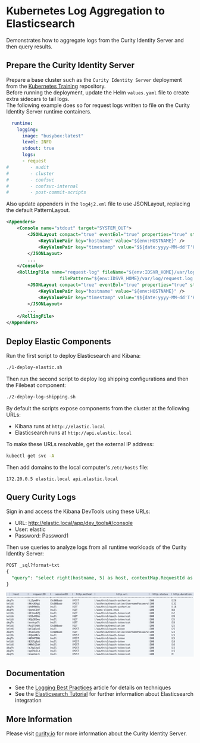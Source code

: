 # Kubernetes Log Aggregation to Elasticsearch

Demonstrates how to aggregate logs from the Curity Identity Server and then query results.

## Prepare the Curity Identity Server

Prepare a base cluster such as the `Curity Identity Server` deployment from the [Kubernetes Training](https://github.com/curityio/kubernetes-quick-start) repository.\
Before running the deployment, update the Helm `values.yaml` file to create extra sidecars to tail logs.\
The following example does so for request logs written to file on the Curity Identity Server runtime containers.

```yaml
  runtime:
    logging:
      image: "busybox:latest"
      level: INFO
      stdout: true
      logs:
      - request
#        - audit
#        - cluster
#        - confsvc
#        - confsvc-internal
#        - post-commit-scripts
```

Also update appenders in the `log4j2.xml` file to use JSONLayout, replacing the default PatternLayout.

```xml
<Appenders>
    <Console name="stdout" target="SYSTEM_OUT">
        <JSONLayout compact="true" eventEol="true" properties="true" stacktraceAsString="true">
            <KeyValuePair key="hostname" value="${env:HOSTNAME}" />
            <KeyValuePair key="timestamp" value="$${date:yyyy-MM-dd'T'HH:mm:ss.SSSZ}" />
        </JSONLayout>
        ...
    </Console>
    <RollingFile name="request-log" fileName="${env:IDSVR_HOME}/var/log/request.log"
                    filePattern="${env:IDSVR_HOME}/var/log/request.log.%i.gz">
        <JSONLayout compact="true" eventEol="true" properties="true" stacktraceAsString="true">
            <KeyValuePair key="hostname" value="${env:HOSTNAME}" />
            <KeyValuePair key="timestamp" value="$${date:yyyy-MM-dd'T'HH:mm:ss.SSSZ}" />
        </JSONLayout>
        ...
    </RollingFile>
</Appenders>
```

## Deploy Elastic Components

Run the first script to deploy Elasticsearch and Kibana:

```bash
./1-deploy-elastic.sh
```

Then run the second script to deploy log shipping configurations and then the Filebeat component:

```bash
./2-deploy-log-shipping.sh
```

By default the scripts expose components from the cluster at the following URLs:

- Kibana runs at `http://elastic.local`
- Elasticsearch runs at `http://api.elastic.local`

To make these URLs resolvable, get the external IP address:

```bash
kubectl get svc -A
```

Then add domains to the local computer's `/etc/hosts` file:

```text
172.20.0.5 elastic.local api.elastic.local
```

## Query Curity Logs

Sign in and access the Kibana DevTools using these URLs:

- URL: http://elastic.local/app/dev_tools#/console
- User: elastic
- Password: Password1

Then use queries to analyze logs from all runtime workloads of the Curity Identity Server:

```sql
POST _sql?format=txt
{
  "query": "select right(hostname, 5) as host, contextMap.RequestId as requestID, contextMap.SessionId as sessionID, http.method, http.uri, http.status, http.duration from \"curityrequest*\" order by http.duration desc limit 20"
}
```

![Initial Query](/images/example-query.png)

## Documentation

- See the [Logging Best Practices](https://curity.io/resources/learn/logging-best-practices) article for details on techniques
- See the [Elasticsearch Tutorial](https://curity.io/resources/learn/log-to-elasticsearch) for further information about Elasticsearch integration

## More Information

Please visit [curity.io](https://curity.io/) for more information about the Curity Identity Server.
